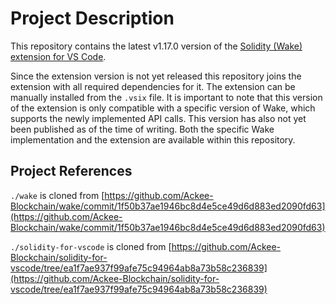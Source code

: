 # Project Description
This repository contains the latest v1.17.0 version of the [Solidity (Wake) extension for VS Code](https://marketplace.visualstudio.com/items?itemName=AckeeBlockchain.tools-for-solidity).

Since the extension version is not yet released this repository joins the extension with all required dependencies for it. The extension can be manually installed from the `.vsix` file. It is important to note that this version of the extension is only compatible with a specific version of Wake, which supports the newly implemented API calls. This version has also not yet been published as of the time of writing. Both the specific Wake implementation and the extension are available within this repository.

## Project References
`./wake` is cloned from [https://github.com/Ackee-Blockchain/wake/commit/1f50b37ae1946bc8d4e5ce49d6d883ed2090fd63](https://github.com/Ackee-Blockchain/wake/commit/1f50b37ae1946bc8d4e5ce49d6d883ed2090fd63)

`./solidity-for-vscode` is cloned from [https://github.com/Ackee-Blockchain/solidity-for-vscode/tree/ea1f7ae937f99afe75c94964ab8a73b58c236839](https://github.com/Ackee-Blockchain/solidity-for-vscode/tree/ea1f7ae937f99afe75c94964ab8a73b58c236839)